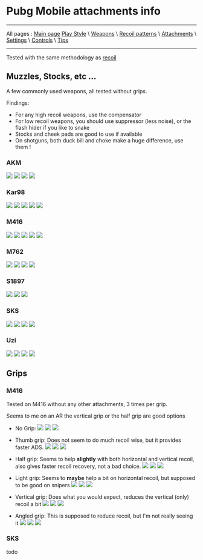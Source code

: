 # Pubg Mobile attachments info

---

All pages : [Main page](/index.md) [Play Style](/play_style.md) \ [Weapons](/weapons.md) \ [Recoil patterns](/recoil.md) \ [Attachments](/attachments.md) \ [Settings](/settings) \ [Controls](/controls.md) \ [Tips](/tips.md)

---

Tested with the same methodology as [recoil](/recoil.md)

## Muzzles, Stocks, etc ...

A few commonly used weapons, all tested without grips.

Findings:

- For any high recoil weapons, use the compensator
- For low recoil weapons, you should use suppressor (less noise), or the flash hider if you like to snake
- Stocks and cheek pads are good to use if available
- On shotguns, both duck bill and choke make a huge difference, use them !

### AKM

![](attachments/akm_none.PNG) ![](attachments/akm_supp.PNG) ![](attachments/akm_flash.PNG) ![](attachments/akm_comp.PNG)

### Kar98

![](attachments/k98_none.PNG) ![](attachments/k98_supp.PNG) ![](attachments/k98_flash.PNG) ![](attachments/k98_comp.PNG) ![](attachments/k98_cheek.PNG)

### M416

![](attachments/m416_none.PNG) ![](attachments/m416_stock.PNG) ![](attachments/m416_supp.PNG) ![](attachments/m416_flash.PNG) ![](attachments/m416_comp.PNG)

### M762

![](attachments/m762_none.PNG) ![](attachments/m762_supp.PNG) ![](attachments/m762_flash.PNG) ![](attachments/m762_comp.PNG)

### S1897

![](attachments/s1897_none.PNG) ![](attachments/s1897_duck.PNG) ![](attachments/s1897_choke.PNG)

### SKS

![](attachments/sks_none.PNG) ![](attachments/sks_supp.PNG) ![](attachments/sks_flash.PNG) ![](attachments/sks_comp.PNG)

### Uzi

![](attachments/uzi_none.PNG) ![](attachments/uzi_stock.PNG) ![](attachments/uzi_comp.PNG) ![](attachments/uzi_both.PNG)

## Grips

### M416

Tested on M416 without any other attachments, 3 times per grip.

Seems to me on an AR the vertical grip or the half grip are good options

- No Grip:
  ![](grips/m416_none_1.PNG) ![](grips/m416_none_2.PNG) ![](grips/m416_none_3.PNG)

- Thumb grip:
  Does not seem to do much recoil wise, but it provides faster ADS.
  ![](grips/m416_thumb_1.PNG) ![](grips/m416_thumb_2.PNG) ![](grips/m416_thumb_3.PNG)

- Half grip:
  Seems to help **slightly** with both horizontal and vertical recoil, also gives faster recoil recovery, not a bad choice.
  ![](grips/m416_half_1.PNG) ![](grips/m416_half_2.PNG) ![](grips/m416_half_3.PNG)

- Light grip:
  Seems to **maybe** help a bit on horizontal recoil, but supposed to be good on snipers
  ![](grips/m416_light_1.PNG) ![](grips/m416_light_2.PNG) ![](grips/m416_light_3.PNG)

- Vertical grip:
  Does what you would expect, reduces the vertical (only) recoil a bit
  ![](grips/m416_vert_1.PNG) ![](grips/m416_vert_2.PNG) ![](grips/m416_vert_3.PNG)

- Angled grip:
  This is supposed to reduce recoil, but I'm not really seeing it
  ![](grips/m416_angled_1.PNG) ![](grips/m416_angled_2.PNG) ![](grips/m416_angled_3.PNG)

### SKS

todo
